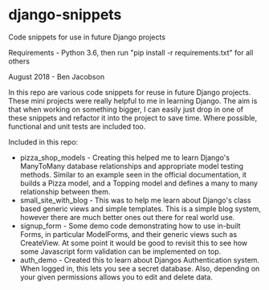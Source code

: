 # django-snippets
Code snippets for use in future Django projects

Requirements - Python 3.6, then run "pip install -r requirements.txt" for all others

August 2018 - Ben Jacobson

In this repo are various code snippets for reuse in future Django projects. These mini projects were really helpful to me in learning Django.
The aim is that when working on something bigger, I can easily just drop in one of these snippets and refactor it into the project to save time. 
Where possible, functional and unit tests are included too.

Included in this repo:

- pizza_shop_models - Creating this helped me to learn Django's ManyToMany database relationships and appropriate model testing methods. Similar to an example seen in the official documentation, it builds a Pizza model, and a Topping model and defines a many to many relationship between them. 
- small_site_with_blog - This was to help me learn about Django's class based generic views and simple templates. This is a simple blog system, however there are much better ones out there for real world use.  
- signup_form - Some demo code demonstrating how to use in-built Forms, in particular ModelForms, and their generic views such as CreateView. At some point it would be good to revisit this to see how some Javascript form validation can be implemented on top.
- auth_demo - Created this to learn about Djangos Authentication system. When logged in, this lets you see a secret database. Also, depending on your given permissions allows you to edit and delete data. 
